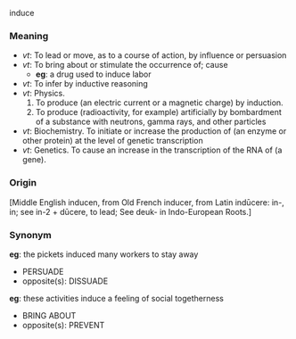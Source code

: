 induce
### Meaning
+ _vt_: To lead or move, as to a course of action, by influence or persuasion
+ _vt_: To bring about or stimulate the occurrence of; cause
    + __eg__: a drug used to induce labor
+ _vt_: To infer by inductive reasoning
+ _vt_: Physics.
   1. To produce (an electric current or a magnetic charge) by induction.
   2. To produce (radioactivity, for example) artificially by bombardment of a substance with neutrons, gamma rays, and other particles
+ _vt_: Biochemistry. To initiate or increase the production of (an enzyme or other protein) at the level of genetic transcription
+ _vt_: Genetics. To cause an increase in the transcription of the RNA of (a gene).

### Origin

[Middle English inducen, from Old French inducer, from Latin indūcere: in-, in; see in-2 + dūcere, to lead; See deuk- in Indo-European Roots.]

### Synonym

__eg__: the pickets induced many workers to stay away

+ PERSUADE
+ opposite(s): DISSUADE

__eg__: these activities induce a feeling of social togetherness

+ BRING ABOUT
+ opposite(s): PREVENT


